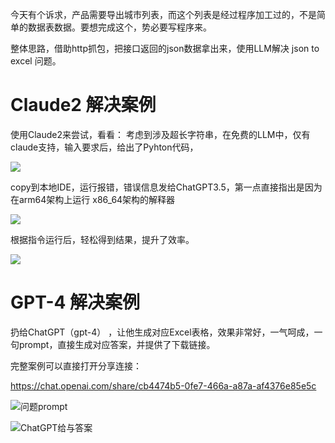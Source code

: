 今天有个诉求，产品需要导出城市列表，而这个列表是经过程序加工过的，不是简单的数据表数据。要想完成这个，势必要写程序来。

整体思路，借助http抓包，把接口返回的json数据拿出来，使用LLM解决 json to excel 问题。

# Claude2 解决案例

使用Claude2来尝试，看看：
考虑到涉及超长字符串，在免费的LLM中，仅有claude支持，输入要求后，给出了Pyhton代码，

![](../attachment/Pasted%20image%2020230914101812.png)

copy到本地IDE，运行报错，错误信息发给ChatGPT3.5，第一点直接指出是因为在arm64架构上运行 x86_64架构的解释器

![](../attachment/Pasted%20image%2020230914101826.png)

根据指令运行后，轻松得到结果，提升了效率。

![](../attachment/Pasted%20image%2020230914101843.png)

# GPT-4 解决案例

扔给ChatGPT（gpt-4） ，让他生成对应Excel表格，效果非常好，一气呵成，一句prompt，直接生成对应答案，并提供了下载链接。

完整案例可以直接打开分享连接：

https://chat.openai.com/share/cb4474b5-0fe7-466a-a87a-af4376e85e5c

![问题prompt](../attachment/iShot_2023-09-13_19.03.17.png)

![ChatGPT给与答案](../attachment/iShot_2023-09-13_19.03.41.png)
